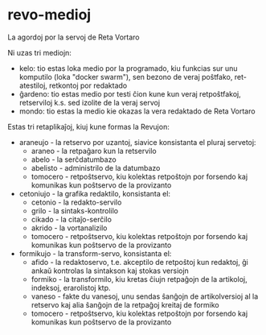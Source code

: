 # revo-medioj
La agordoj por la servoj de Reta Vortaro

Ni uzas tri mediojn:
- kelo: tio estas loka medio por la programado, kiu funkcias sur unu komputilo (loka "docker swarm"),
  sen bezono de veraj   poŝtfako, ret-atestiloj, retkontoj por redaktado
- ĝardeno: tio estas medio por testi ĉion kune kun veraj retpoŝtfakoj, retserviloj k.s. sed izolite de la veraj servoj
- mondo: tio estas la medio kie okazas la vera redaktado de Reta Vortaro

Estas tri retaplikaĵoj, kiuj kune formas la Revujon:
- araneujo - la retservo por uzantoj, siavice konsistanta el pluraj servetoj:
  - araneo - la retpaĝaro kun la retservilo
  - abelo - la serĉdatumbazo 
  - abelisto - administrilo de la datumbazo
  - tomocero - retpoŝtservo, kiu kolektas retpoŝtojn por forsendo kaj komunikas kun poŝtservo de la provizanto
- cetoniujo - la grafika redaktilo, konsistanta el:
  - cetonio - la redakto-servilo
  - grilo - la sintaks-kontrolilo
  - cikado - la citaĵo-serĉilo
  - akrido - la vortanalizilo
  - tomocero - retpoŝtservo, kiu kolektas retpoŝtojn por forsendo kaj komunikas kun poŝtservo de la provizanto
- formikujo - la transform-servo, konsistanta el:
  - afido - la redaktoservo, t.e. akceptilo de retpoŝtoj kun redaktoj, ĝi ankaŭ kontrolas la sintakson kaj stokas versiojn
  - formiko - la transformilo, kiu kretas ĉiujn retpaĝojn de la artikoloj, indeksoj, erarolistoj ktp.
  - vaneso - fakte du vanesoj, unu sendas ŝanĝojn de artikolversioj al la retservo kaj alia ŝanĝojn de la retpaĝoj kreitaj de formiko
  - tomocero - retpoŝtservo, kiu kolektas retpoŝtojn por forsendo kaj komunikas kun poŝtservo de la provizanto
  
  
  
